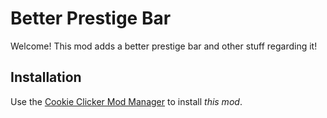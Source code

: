 # Better Prestige Bar
Welcome! This mod adds a better prestige bar and other stuff regarding it!

## Installation
Use the [Cookie Clicker Mod Manager](/https://github.com/klattmose/CookieClickerModManager) to install *this mod*.
